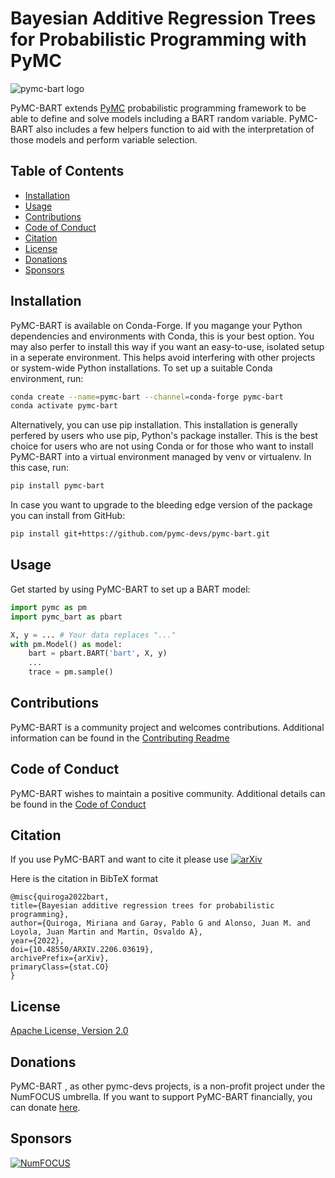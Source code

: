 
# Bayesian Additive Regression Trees for Probabilistic Programming with PyMC

![pymc-bart logo](docs/logos/pymc_bart.png)

PyMC-BART extends [PyMC](https://github.com/pymc-devs/pymc) probabilistic programming framework to be able to define and solve models including a BART random variable. PyMC-BART also includes a few helpers function to aid with the interpretation of those models and perform variable selection.

## Table of Contents

- [Installation](#installation)
- [Usage](#usage)
- [Contributions](#contributions)
- [Code of Conduct](#code-of-conduct)
- [Citation](#citation)
- [License](#license)
- [Donations](#donations)
- [Sponsors](#sponsors)


## Installation

PyMC-BART is available on Conda-Forge. If you magange your Python dependencies and environments with Conda, this is your best option. You may also perfer to install this way if you want an easy-to-use, isolated setup in a seperate environment. This helps avoid interfering with other projects or system-wide Python installations. To set up a suitable Conda environment, run:

```bash
conda create --name=pymc-bart --channel=conda-forge pymc-bart
conda activate pymc-bart
```

Alternatively, you can use pip installation. This installation is generally perfered by users who use pip, Python's package installer. This is the best choice for users who are not using Conda or for those who want to install PyMC-BART into a virtual environment managed by venv or virtualenv. In this case, run:

```bash
pip install pymc-bart
```

In case you want to upgrade to the bleeding edge version of the package you can install from GitHub:

```bash
pip install git+https://github.com/pymc-devs/pymc-bart.git
```

## Usage

Get started by using PyMC-BART to set up a BART model:

```python
import pymc as pm
import pymc_bart as pbart

X, y = ... # Your data replaces "..."
with pm.Model() as model:
    bart = pbart.BART('bart', X, y)
    ...
    trace = pm.sample()
```

## Contributions
PyMC-BART is a community project and welcomes contributions.
Additional information can be found in the [Contributing Readme](https://github.com/pymc-devs/pymc-bart/blob/main/CONTRIBUTING.md)

## Code of Conduct
PyMC-BART wishes to maintain a positive community. Additional details
can be found in the [Code of Conduct](https://github.com/pymc-devs/pymc-bart/blob/main/CODE_OF_CONDUCT.md)

## Citation
If you use PyMC-BART and want to cite it please use [![arXiv](https://img.shields.io/badge/arXiv-2206.03619-b31b1b.svg)](https://arxiv.org/abs/2206.03619)

Here is the citation in BibTeX format

```
@misc{quiroga2022bart,
title={Bayesian additive regression trees for probabilistic programming},
author={Quiroga, Miriana and Garay, Pablo G and Alonso, Juan M. and Loyola, Juan Martin and Martin, Osvaldo A},
year={2022},
doi={10.48550/ARXIV.2206.03619},
archivePrefix={arXiv},
primaryClass={stat.CO}
}
```

## License

[Apache License, Version 2.0](https://github.com/pymc-devs/pymc-bart/blob/main/LICENSE)

## Donations
PyMC-BART , as other pymc-devs projects, is a non-profit project under the NumFOCUS umbrella. If you want to support PyMC-BART financially, you can donate [here](https://numfocus.org/donate-to-pymc).

## Sponsors
[![NumFOCUS](https://www.numfocus.org/wp-content/uploads/2017/07/NumFocus_LRG.png)](https://numfocus.org)
